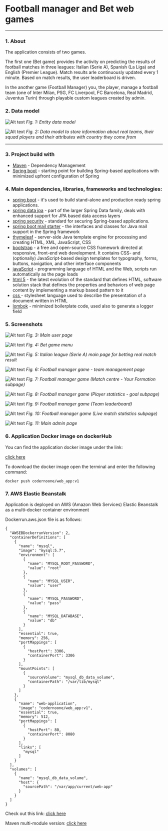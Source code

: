 # Football manager and Bet web games
---
### 1. About

The application consists of two games.

The first one (Bet game) provides the activity on predicting the results of football matches in three leagues: Italian (Serie A), Spanish (La Liga) and English (Premier League). Match results arle continuously updated every 1 minute. Based on match results, the user leaderboard is driven. 

In the another game (Football Manager)  you, the player, manage a football team (one of Inter Milan, PSG, FC Liverpool, FC Barcelona, Real Madrid, Juventus Turin) through playable custom leagues created by admin.

### 2. Data model
![Alt text](https://i.imgur.com/WgXGgsj.png "EER DIAGRAM")
*Fig. 1: Entity data model*



![Alt text](https://i.imgur.com/4ECUFpR.png "EER DIAGRAM")
*Fig. 2: Data model to store information about real teams, their squad players and their attributes with country they come from*
***

### 3. Project build with

* [Maven](https://maven.apache.org/) - Dependency Management
* [Spring boot]() - starting point for building Spring-based applications with minimized upfront configuration of Spring


### 4. Main dependencies, libraries, frameworks and technologies:

* [spring boot](https://spring.io/projects/spring-boot) - it's used to build stand-alone and production ready spring applications.
* [spring data jpa](https://spring.io/projects/spring-data-jpa) - part of the larger Spring Data family, deals with enhanced support for JPA based data access layers
* [spring security](https://spring.io/projects/spring-security) - standard for securing Spring-based applications.
* [spring boot mail starter](https://spring.io/projects/spring-security) - the interfaces and classes for Java mail support in the Spring framework
* [thymeleaf](https://www.thymeleaf.org/) - server-side Java template engine for processing and creating HTML, XML, JavaScript, CSS
* [bootstrap](https://getbootstrap.com/) -  a free and open-source CSS framework directed at responsive, front-end web development. It contains CSS- and (optionally) JavaScript-based design templates for typography, forms, buttons, navigation, and other interface components
* [javaScript](https://javascript.info/) - programming language of HTML and the Web, scripts run automatically as the page loads
* [html 5](https://developer.mozilla.org/en-US/docs/Web/HTML/Reference) - the latest evolution of the standard that defines HTML, software solution stack that defines the properties and behaviors of web page content by implementing a markup based pattern to it
* [css ](https://developer.mozilla.org/en-US/docs/Web/CSS/Reference) - stylesheet language used to describe the presentation of a document written in HTML
* [lombok](https://projectlombok.org/) - minimized boilerplate code, used also to generate a logger field

### 5. Screenshots

![Alt text](https://i.imgur.com/7W3Bk2o.png "user_page")
*Fig. 3: Main user page*

![Alt text](https://i.imgur.com/XJex6DV.png "bet_home")
*Fig. 4: Bet game menu*

![Alt text](https://i.imgur.com/GwSMD7A.png "user_page")
*Fig. 5: Italian league (Serie A) main page for betting real match result*

![Alt text](https://i.imgur.com/8npRzXB.png "user_page")
*Fig. 6: Football manager game - team management page*

![Alt text](https://i.imgur.com/poeEaiV.png "user_page")
*Fig. 7: Football manager game (Match centre - Your Formation subpage)*

![Alt text](https://i.imgur.com/0N3ZpU9.png "user_page")
*Fig. 8: Football manager game (Player statistics - goal subpage)*

![Alt text](https://i.imgur.com/490LusS.png "user_page")
*Fig. 9: Football manager game (Team leaderboard)*

![Alt text](https://i.imgur.com/orI5nJj.png "user_page")
*Fig. 10: Football manager game (Live match statistics subpage)*


![Alt text](https://i.imgur.com/2If8wJz.png "admin_page")
*Fig. 11: Main admin page*

### 6. Application Docker image on dockerHub

You can find the application docker image under the link: 

[click here](https://hub.docker.com/repository/docker/codernoone/web_app) 

To download the docker image open the terminal and enter the following command:

```
docker push codernoone/web_app:v1

```

### 7. AWS Elastic Beanstalk

Application is deployed on AWS (Amazon Web Services) Elastic Beanstalk as a multi-docker container environment

Dockerrun.aws.json file is as follows:

```docker
{
  "AWSEBDockerrunVersion": 2,
  "containerDefinitions": [
    {
      "name": "mysql",
      "image": "mysql:5.7",
      "environment": [
        {
          "name": "MYSQL_ROOT_PASSWORD",
          "value": "root"
        },
        {
          "name": "MYSQL_USER",
          "value": "user"
        },
        {
          "name": "MYSQL_PASSWORD",
          "value": "pass"
        },
        {
          "name": "MYSQL_DATABASE",
          "value": "db"
        }
      ],
      "essential": true,
      "memory": 256,
      "portMappings": [
        {
          "hostPort": 3306,
          "containerPort": 3306
        }
      ],
      "mountPoints": [
        {
          "sourceVolume": "mysql_db_data_volume",
          "containerPath": "/var/lib/mysql"
        }
      ]
    },
    {
      "name": "web-application",
      "image": "codernoone/web_app:v1",
      "essential": true,
      "memory": 512,
      "portMappings": [
        {
          "hostPort": 80,
          "containerPort": 8080
        }
      ],
      "links": [
        "mysql"
      ]
    }
  ],
  "volumes": [
    {
      "name": "mysql_db_data_volume",
      "host": {
        "sourcePath": "/var/app/current/web-app"
      }
    }
  ]
}
```

Check out this link: 
[click here](http://codernooone.eu-west-1.elasticbeanstalk.com/)

Maven multi-module version: [click here](https://github.com/CoderNoOne/Football-manager-and-Bet-web-games/tree/multi_module)
